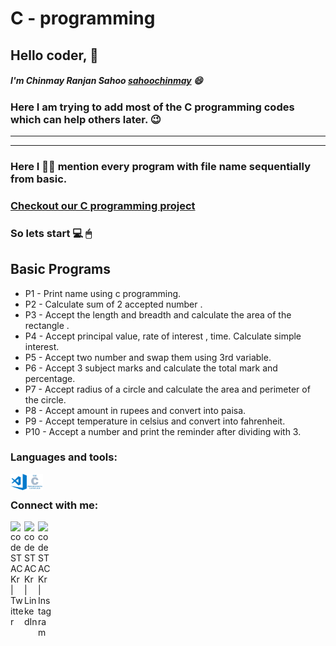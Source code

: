 # C - programming

## Hello coder, 👋

##### I'm Chinmay Ranjan Sahoo [sahoochinmay][website] 😄

### Here I am trying to add most of the C programming codes which can help others later. 😉

---

---

### Here I 👨‍🎓 mention every program with file name sequentially from basic.

### [Checkout our C programming project][project]

### So lets start 💻 🖱

## Basic Programs

- P1 - Print name using c programming.
- P2 - Calculate sum of 2 accepted number .
- P3 - Accept the length and breadth and calculate the area of the rectangle .
- P4 - Accept principal value, rate of interest , time. Calculate simple interest.
- P5 - Accept two number and swap them using 3rd variable.
- P6 - Accept 3 subject marks and calculate the total mark and percentage.
- P7 - Accept radius of a circle and calculate the area and perimeter of the circle.
- P8 - Accept amount in rupees and convert into paisa.
- P9 - Accept temperature in celsius and convert into fahrenheit.
- P10 - Accept a number and print the reminder after dividing with 3.


### Languages and tools:

[<img align="left" alt="Visual Studio Code" width="26px" src="https://raw.githubusercontent.com/github/explore/80688e429a7d4ef2fca1e82350fe8e3517d3494d/topics/visual-studio-code/visual-studio-code.png" />][vscode]
[<img align="left" alt="c-programming" width="26px" src="https://raw.githubusercontent.com/github/explore/80688e429a7d4ef2fca1e82350fe8e3517d3494d/topics/c/c.png" />][c]
<br/>
### Connect with me:

[<img align="left" alt="codeSTACKr | Twitter" width="22px" src="https://cdn.jsdelivr.net/npm/simple-icons@v3/icons/twitter.svg" />][twitter]
[<img align="left" alt="codeSTACKr | LinkedIn" width="22px" src="https://cdn.jsdelivr.net/npm/simple-icons@v3/icons/linkedin.svg" />][linkedin]
[<img align="left" alt="codeSTACKr | Instagram" width="22px" src="https://cdn.jsdelivr.net/npm/simple-icons@v3/icons/instagram.svg" />][instagram]





[website]: https://github.com/sahoochinmay
[twitter]: https://twitter.com/Chinmay_R_sahoo
[instagram]: https://www.instagram.com/chinmay_ranjan_/
[linkedin]: https://www.linkedin.com/in/chinmay-ranjan-sahoo-865b75161/
[vscode]: https://code.visualstudio.com/
[c]: https://g.co/kgs/HJyHvh
[project]: https://github.com/users/sahoochinmay/projects/3
